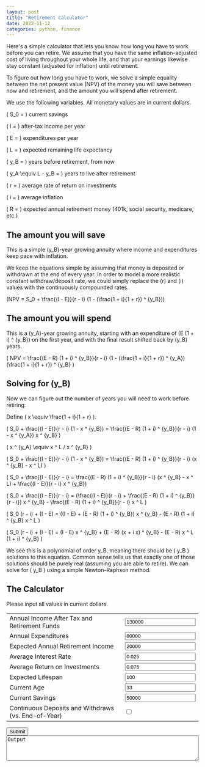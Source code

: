 ```yaml
---
layout: post
title: "Retirement Calculator"
date: 2022-11-12
categories: python, finance
---
```


<link rel="stylesheet" href="https://cdn.jsdelivr.net/npm/katex@0.15.2/dist/katex.min.css" integrity="sha384-MlJdn/WNKDGXveldHDdyRP1R4CTHr3FeuDNfhsLPYrq2t0UBkUdK2jyTnXPEK1NQ" crossorigin="anonymous">

Here's a simple calculator that lets you know how long you have to work before you can retire. We assume that you have the same inflation-adjusted cost of living throughout your whole life, and that your earnings likewise stay constant (adjusted for inflation) until retirement.

To figure out how long you have to work, we solve a simple equality between the net present value (NPV) of the money you will save between now and retirement, and the amount you will spend after retirement.

We use the following variables. All monetary values are in current dollars.

\( S_0 = \) current savings

\( I = \) after-tax income per year

\( E = \) expenditures per year

\( L = \) expected remaining life expectancy

\( y_B = \) years before retirement, from now

\( y_A \equiv L - y_B = \) years to live after retirement

\( r = \) average rate of return on investments

\( i = \) average inflation

\( R = \) expected annual retirement money (401k, social security, medicare, etc.)

## The amount you will save

This is a simple \(y_B\)-year growing annuity where income and expenditures keep pace with inflation.

We keep the equations simple by assuming that money is deposited or withdrawn at the end of every year. In order to model a more realistic constant withdraw/deposit rate, we could simply replace the \(r\) and \(i\) values with the continuously compounded rates.

\(NPV = S_0 + \frac{(I - E)}{r - i} (1 - (\frac{1 + i}{1 + r}) ^ {y_B})\) 

## The amount you will spend

This is a \(y_A\)-year growing annuity, starting with an expenditure of \(E (1 + i) ^ {y_B}\) on the first year, and with the final result shifted back by \(y_B\) years.

\( NPV = \frac{(E - R) (1 + i) ^ {y_B}}{r - i} (1 - (\frac{1 + i}{1 + r}) ^ {y_A}) (\frac{1 + i}{1 + r}) ^ {y_B} \)

## Solving for \(y_B\)

Now we can figure out the number of years you will need to work before retiring:

Define \( x \equiv \frac{1 + i}{1 + r} \).

\( S_0 + \frac{(I - E)}{r - i} (1 - x ^ {y_B}) = \frac{(E - R) (1 + i) ^ {y_B}}{r - i} (1 - x ^ {y_A}) x ^ {y_B} \)

\( x ^ {y_A} \equiv x ^ L / x ^ {y_B} \)

\( S_0 + \frac{(I - E)}{r - i} (1 - x ^ {y_B}) = \frac{(E - R) (1 + i) ^ {y_B}}{r - i} (x ^ {y_B} - x ^ L) \)

\( S_0 + \frac{(I - E)}{r - i} = \frac{(E - R) (1 + i) ^ {y_B}}{r - i} (x ^ {y_B} - x ^ L) + \frac{(I - E)}{r - i} x ^ {y_B}\)

\( S_0 + \frac{(I - E)}{r - i} = (\frac{(I - E)}{r - i} + \frac{(E - R) (1 + i) ^ {y_B}}{r - i}) x ^ {y_B} - \frac{(E - R) (1 + i) ^ {y_B}}{r - i} x ^ L \)

\( S_0 (r - i) + (I - E) = ((I - E) + (E - R) (1 + i) ^ {y_B}) x ^ {y_B} - (E - R) (1 + i) ^ {y_B} x ^ L \)

\( S_0 (r - i) + (I - E) = (I - E) x ^ {y_B} + (E - R) (x + i x) ^ {y_B} - (E - R) x ^ L (1 + i) ^ {y_B} \)

We see this is a polynomial of order y_B, meaning there should be \( y_B \) solutions to this equation. Common sense tells us that exactly one of those solutions should be purely real (assuming you are able to retire). We can solve for \( y_B \) using a simple Newton-Raphson method.

## The Calculator

Please input all values in current dollars.

<script type="text/javascript" src="https://cdn.jsdelivr.net/npm/brython@3.8.9/brython.min.js"></script>
<script type="text/javascript" src="https://cdn.jsdelivr.net/npm/brython@3.8.9/brython_stdlib.js"></script>
<script type="text/javascript" src="https://ajax.googleapis.com/ajax/libs/jquery/1.7.1/jquery.min.js"></script>
<body onload="brython()"></body>

<script type="text/python" src="/scripts/2022-11-12/retirement.py"></script>

<div class="form-group">
    <table style="width:100%">
        <tr>
            <td>
                <label for="I">Annual Income After Tax and Retirement Funds</label>
            </td>
            <td>
                <input type="text" class="form-control" id="I" value="130000">
            </td>
        </tr>
        <tr>
            <td>
                <label for="E">Annual Expenditures</label>
            </td>
            <td>
                <input type="text" class="form-control" id="E" value="80000">
            </td>
        </tr>
        <tr>
            <td>
                <label for="R">Expected Annual Retirement Income</label>
            </td>
            <td>
                <input type="text" class="form-control" id="R" value="20000">
            </td>
        </tr>
        <tr>
            <td>
                <label for="i">Average Interest Rate</label>
            </td>
            <td>
                <input type="text" class="form-control" id="i" value="0.025">
            </td>
        </tr>
        <tr>
            <td>
                <label for="r">Average Return on Investments</label>
            </td>
            <td>
                <input type="text" class="form-control" id="r" value="0.075">
            </td>
        </tr>
        <tr>
            <td>
                <label for="Le">Expected Lifespan</label>
            </td>
            <td>
                <input type="text" class="form-control" id="Le" value="100">
            </td>
        </tr>
        <tr>
            <td>
                <label for="Lo">Current Age</label>
            </td>
            <td>
                <input type="text" class="form-control" id="Lo" value="33">
            </td>
        </tr>
        <tr>
            <td>
                <label for="S0">Current Savings</label>
            </td>
            <td>
                <input type="text" class="form-control" id="S0" value="50000">
            </td>
        </tr>
        <tr>
            <td>
                <label for="continuous">Continuous Deposits and Withdraws (vs. End-of-Year)</label>
            </td>
            <td>
                <input type="checkbox" class="form-control" id="continuous">
            </td>
        </tr>
    </table>
</div>
<button id="submit">Submit</button>
<textarea id="output" rows="4" style="width: 100%; max-width: 100%" readonly>
Output
</textarea>
